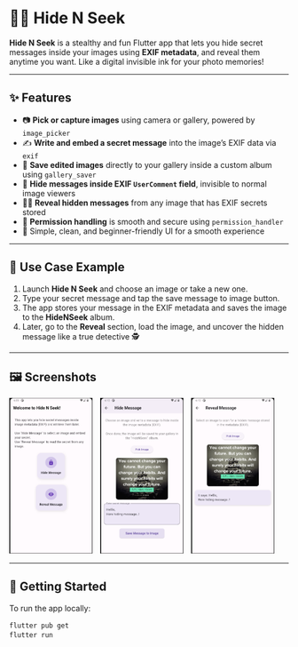 # 🕵️‍♀️ Hide N Seek

**Hide N Seek** is a stealthy and fun Flutter app that lets you hide secret messages inside your images using **EXIF metadata**, and reveal them anytime you want. Like a digital invisible ink for your photo memories!

---

## ✨ Features

- 📷 **Pick or capture images** using camera or gallery, powered by `image_picker`
- ✍️ **Write and embed a secret message** into the image’s EXIF data via `exif`
- 💾 **Save edited images** directly to your gallery inside a custom album using `gallery_saver`
- 🔐 **Hide messages inside EXIF `UserComment` field**, invisible to normal image viewers
- 🕵️‍♂️ **Reveal hidden messages** from any image that has EXIF secrets stored
- 📁 **Permission handling** is smooth and secure using `permission_handler`
- 🧼 Simple, clean, and beginner-friendly UI for a smooth experience

---

## 🧪 Use Case Example

1. Launch **Hide N Seek** and choose an image or take a new one.
2. Type your secret message and tap the save message to image button.
3. The app stores your message in the EXIF metadata and saves the image to the **HideNSeek** album.
4. Later, go to the **Reveal** section, load the image, and uncover the hidden message like a true detective 🕵️

---

## 🖼️ Screenshots

<p align="left">
  <img src="screenshots/home.png" alt="Home Screen" width="150" style="margin-right: 10px;"/>
  <img src="screenshots/hide.png" alt="Hide Message Screen" width="150" style="margin-right: 10px;"/>
  <img src="screenshots/reveal.png" alt="reveal Message Screen" width="150" style="margin-right: 10px;"/>

</p>


---

## 📱 Getting Started

To run the app locally:

```bash
flutter pub get
flutter run

